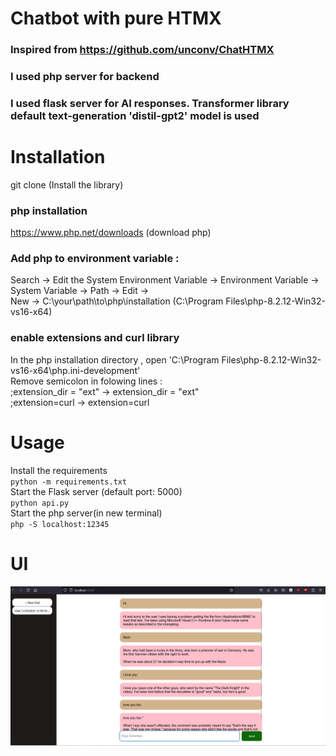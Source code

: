 # Chatbot with pure HTMX 
### Inspired from https://github.com/unconv/ChatHTMX
### I used php server for backend
### I used flask server for AI responses. Transformer library default text-generation 'distil-gpt2' model is used

# Installation

git clone (Install the library)

### php installation

https://www.php.net/downloads (download php)

### Add php to environment variable : 
Search -> Edit the System Environment Variable -> Environment Variable -> <br>
System Variable -> Path -> Edit -> <br>
New -> C:\your\path\to\php\installation (C:\Program Files\php-8.2.12-Win32-vs16-x64\)<br>

### enable extensions and curl library
In the php installation directory , open 'C:\Program Files\php-8.2.12-Win32-vs16-x64\php.ini-development'<br>
Remove semicolon in folowing lines :<br>
;extension_dir = "ext" -> extension_dir = "ext"<br>
;extension=curl -> extension=curl<br>

# Usage
Install the requirements <br>
`python -m requirements.txt`<br>
Start the Flask server (default port: 5000)<br>
`python api.py`<br>
Start the php server(in new terminal)<br>
`php -S localhost:12345`<br>

# UI
![Alt text](./image.png)